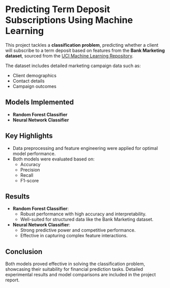 # Predicting Term Deposit Subscriptions Using Machine Learning

This project tackles a **classification problem**, predicting whether a client will subscribe to a term deposit based on features from the **Bank Marketing dataset**, sourced from the [UCI Machine Learning Repository](https://archive.ics.uci.edu/dataset/222/bank%2Bmarketing).

The dataset includes detailed marketing campaign data such as:
- Client demographics
- Contact details
- Campaign outcomes

## Models Implemented
- **Random Forest Classifier**
- **Neural Network Classifier**

## Key Highlights
- Data preprocessing and feature engineering were applied for optimal model performance.
- Both models were evaluated based on:
  - Accuracy
  - Precision
  - Recall
  - F1-score

## Results
- **Random Forest Classifier**:
  - Robust performance with high accuracy and interpretability.
  - Well-suited for structured data like the Bank Marketing dataset.
- **Neural Network Classifier**:
  - Strong predictive power and competitive performance.
  - Effective in capturing complex feature interactions.

## Conclusion
Both models proved effective in solving the classification problem, showcasing their suitability for financial prediction tasks. Detailed experimental results and model comparisons are included in the project report.
